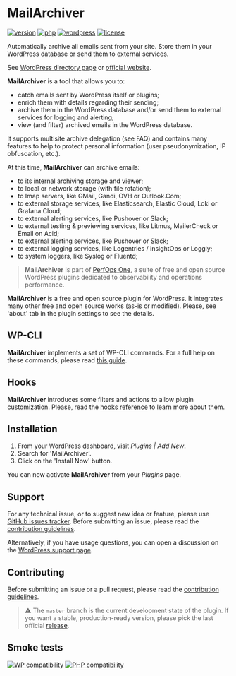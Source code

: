 # MailArchiver
[![version](https://badgen.net/github/release/Pierre-Lannoy/wp-mailarchiver/)](https://wordpress.org/plugins/mailarchiver/)
[![php](https://badgen.net/badge/php/7.2+/green)](https://wordpress.org/plugins/mailarchiver/)
[![wordpress](https://badgen.net/badge/wordpress/5.2+/green)](https://wordpress.org/plugins/mailarchiver/)
[![license](https://badgen.net/github/license/Pierre-Lannoy/wp-mailarchiver/)](/license.txt)

Automatically archive all emails sent from your site. Store them in your WordPress database or send them to external services.

See [WordPress directory page](https://wordpress.org/plugins/mailarchiver/) or [official website](https://perfops.one/mailarchiver). 

__MailArchiver__ is a tool that allows you to:

* catch emails sent by WordPress itself or plugins;
* enrich them with details regarding their sending;
* archive them in the WordPress database and/or send them to external services for logging and alerting;
* view (and filter) archived emails in the WordPress database.

It supports multisite archive delegation (see FAQ) and contains many features to help to protect personal information (user pseudonymization, IP obfuscation, etc.).

At this time, __MailArchiver__ can archive emails:

* to its internal archiving storage and viewer;
* to local or network storage (with file rotation);
* to Imap servers, like GMail, Gandi, OVH or Outlook.Com;
* to external storage services, like Elasticsearch, Elastic Cloud, Loki or Grafana Cloud;
* to external alerting services, like Pushover or Slack;
* to external testing & previewing services, like Litmus, MailerCheck or Email on Acid;
* to external alerting services, like Pushover or Slack;
* to external logging services, like Logentries / insightOps or Loggly;
* to system loggers, like Syslog or Fluentd;

> __MailArchiver__ is part of [PerfOps One](https://perfops.one/), a suite of free and open source WordPress plugins dedicated to observability and operations performance.

__MailArchiver__ is a free and open source plugin for WordPress. It integrates many other free and open source works (as-is or modified). Please, see 'about' tab in the plugin settings to see the details.

## WP-CLI

__MailArchiver__ implements a set of WP-CLI commands. For a full help on these commands, please read [this guide](WP-CLI.md).

## Hooks

__MailArchiver__ introduces some filters and actions to allow plugin customization. Please, read the [hooks reference](HOOKS.md) to learn more about them.

## Installation

1. From your WordPress dashboard, visit _Plugins | Add New_.
2. Search for 'MailArchiver'.
3. Click on the 'Install Now' button.

You can now activate __MailArchiver__ from your _Plugins_ page.

## Support

For any technical issue, or to suggest new idea or feature, please use [GitHub issues tracker](https://github.com/Pierre-Lannoy/wp-mailarchiver/issues). Before submitting an issue, please read the [contribution guidelines](CONTRIBUTING.md).

Alternatively, if you have usage questions, you can open a discussion on the [WordPress support page](https://wordpress.org/support/plugin/mailarchiver/). 

## Contributing

Before submitting an issue or a pull request, please read the [contribution guidelines](CONTRIBUTING.md).

> ⚠️ The `master` branch is the current development state of the plugin. If you want a stable, production-ready version, please pick the last official [release](https://github.com/Pierre-Lannoy/wp-mailarchiver/releases).

## Smoke tests
[![WP compatibility](https://plugintests.com/plugins/mailarchiver/wp-badge.svg)](https://plugintests.com/plugins/mailarchiver/latest)
[![PHP compatibility](https://plugintests.com/plugins/mailarchiver/php-badge.svg)](https://plugintests.com/plugins/mailarchiver/latest)